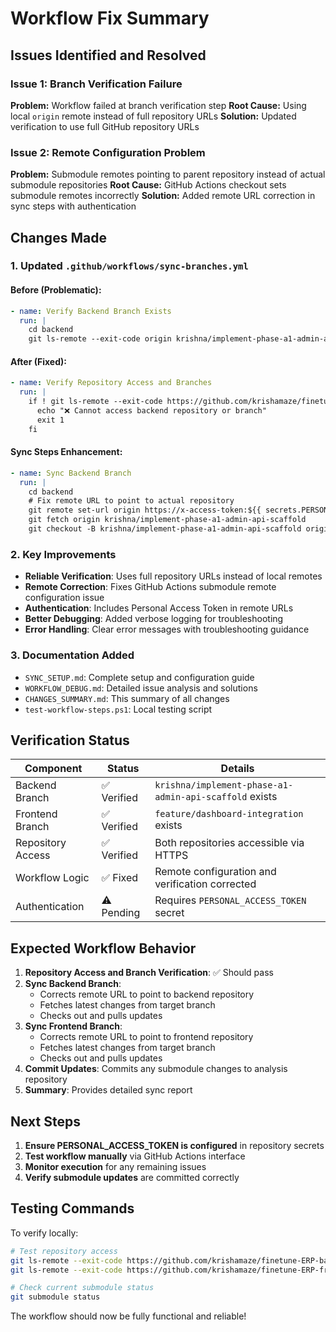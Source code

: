 # Workflow Fix Summary

## Issues Identified and Resolved

### Issue 1: Branch Verification Failure
**Problem:** Workflow failed at branch verification step
**Root Cause:** Using local `origin` remote instead of full repository URLs
**Solution:** Updated verification to use full GitHub repository URLs

### Issue 2: Remote Configuration Problem  
**Problem:** Submodule remotes pointing to parent repository instead of actual submodule repositories
**Root Cause:** GitHub Actions checkout sets submodule remotes incorrectly
**Solution:** Added remote URL correction in sync steps with authentication

## Changes Made

### 1. Updated `.github/workflows/sync-branches.yml`

#### Before (Problematic):
```yaml
- name: Verify Backend Branch Exists
  run: |
    cd backend
    git ls-remote --exit-code origin krishna/implement-phase-a1-admin-api-scaffold
```

#### After (Fixed):
```yaml
- name: Verify Repository Access and Branches
  run: |
    if ! git ls-remote --exit-code https://github.com/krishamaze/finetune-ERP-backend krishna/implement-phase-a1-admin-api-scaffold; then
      echo "❌ Cannot access backend repository or branch"
      exit 1
    fi
```

#### Sync Steps Enhancement:
```yaml
- name: Sync Backend Branch
  run: |
    cd backend
    # Fix remote URL to point to actual repository
    git remote set-url origin https://x-access-token:${{ secrets.PERSONAL_ACCESS_TOKEN }}@github.com/krishamaze/finetune-ERP-backend
    git fetch origin krishna/implement-phase-a1-admin-api-scaffold
    git checkout -B krishna/implement-phase-a1-admin-api-scaffold origin/krishna/implement-phase-a1-admin-api-scaffold
```

### 2. Key Improvements

- **Reliable Verification**: Uses full repository URLs instead of local remotes
- **Remote Correction**: Fixes GitHub Actions submodule remote configuration issue
- **Authentication**: Includes Personal Access Token in remote URLs
- **Better Debugging**: Added verbose logging for troubleshooting
- **Error Handling**: Clear error messages with troubleshooting guidance

### 3. Documentation Added

- `SYNC_SETUP.md`: Complete setup and configuration guide
- `WORKFLOW_DEBUG.md`: Detailed issue analysis and solutions
- `CHANGES_SUMMARY.md`: This summary of all changes
- `test-workflow-steps.ps1`: Local testing script

## Verification Status

| Component | Status | Details |
|-----------|--------|---------|
| Backend Branch | ✅ Verified | `krishna/implement-phase-a1-admin-api-scaffold` exists |
| Frontend Branch | ✅ Verified | `feature/dashboard-integration` exists |
| Repository Access | ✅ Verified | Both repositories accessible via HTTPS |
| Workflow Logic | ✅ Fixed | Remote configuration and verification corrected |
| Authentication | ⚠️ Pending | Requires `PERSONAL_ACCESS_TOKEN` secret |

## Expected Workflow Behavior

1. **Repository Access and Branch Verification**: ✅ Should pass
2. **Sync Backend Branch**: 
   - Corrects remote URL to point to backend repository
   - Fetches latest changes from target branch
   - Checks out and pulls updates
3. **Sync Frontend Branch**:
   - Corrects remote URL to point to frontend repository  
   - Fetches latest changes from target branch
   - Checks out and pulls updates
4. **Commit Updates**: Commits any submodule changes to analysis repository
5. **Summary**: Provides detailed sync report

## Next Steps

1. **Ensure PERSONAL_ACCESS_TOKEN is configured** in repository secrets
2. **Test workflow manually** via GitHub Actions interface
3. **Monitor execution** for any remaining issues
4. **Verify submodule updates** are committed correctly

## Testing Commands

To verify locally:
```bash
# Test repository access
git ls-remote --exit-code https://github.com/krishamaze/finetune-ERP-backend krishna/implement-phase-a1-admin-api-scaffold
git ls-remote --exit-code https://github.com/krishamaze/finetune-ERP-frontend feature/dashboard-integration

# Check current submodule status
git submodule status
```

The workflow should now be fully functional and reliable!
